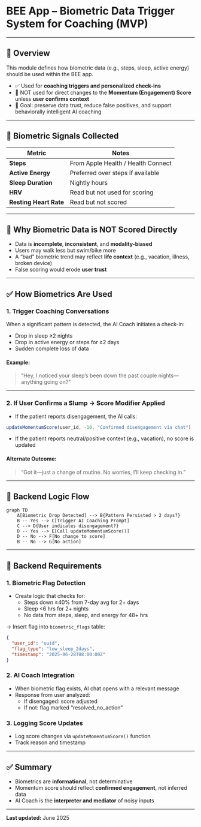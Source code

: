 
# BEE App – Biometric Data Trigger System for Coaching (MVP)

---

## 🧠 Overview

This module defines how biometric data (e.g., steps, sleep, active energy) should be used within the BEE app.

- ✅ Used for **coaching triggers and personalized check-ins**
- 🚫 NOT used for direct changes to the **Momentum (Engagement) Score** unless **user confirms context**
- 🎯 Goal: preserve data trust, reduce false positives, and support behaviorally intelligent AI coaching

---

## 🎯 Biometric Signals Collected

| Metric | Notes |
|--------|-------|
| **Steps** | From Apple Health / Health Connect |
| **Active Energy** | Preferred over steps if available |
| **Sleep Duration** | Nightly hours |
| **HRV** | Read but not used for scoring |
| **Resting Heart Rate** | Read but not scored |

---

## 🚧 Why Biometric Data is NOT Scored Directly

- Data is **incomplete**, **inconsistent**, and **modality-biased**
- Users may walk less but swim/bike more
- A “bad” biometric trend may reflect **life context** (e.g., vacation, illness, broken device)
- False scoring would erode **user trust**

---

## ✅ How Biometrics Are Used

### 1. **Trigger Coaching Conversations**
When a significant pattern is detected, the AI Coach initiates a check-in:
- Drop in sleep ≥2 nights
- Drop in active energy or steps for ≥2 days
- Sudden complete loss of data

#### Example:
> “Hey, I noticed your sleep’s been down the past couple nights—anything going on?”

---

### 2. **If User Confirms a Slump → Score Modifier Applied**

- If the patient reports disengagement, the AI calls:
```ts
updateMomentumScore(user_id, -10, "Confirmed disengagement via chat")
```

- If the patient reports neutral/positive context (e.g., vacation), no score is updated

#### Alternate Outcome:
> “Got it—just a change of routine. No worries, I’ll keep checking in.”

---

## 🧠 Backend Logic Flow

```mermaid
graph TD
    A[Biometric Drop Detected] --> B{Pattern Persisted > 2 days?}
    B -- Yes --> C[Trigger AI Coaching Prompt]
    C --> D{User indicates disengagement?}
    D -- Yes --> E[Call updateMomentumScore()]
    D -- No --> F[No change to score]
    B -- No --> G[No action]
```

---

## 📂 Backend Requirements

### 1. Biometric Flag Detection
- Create logic that checks for:
  - Steps down ≥40% from 7-day avg for 2+ days
  - Sleep <6 hrs for 2+ nights
  - No data from steps, sleep, and energy for 48+ hrs

→ Insert flag into `biometric_flags` table:
```json
{
  "user_id": "uuid",
  "flag_type": "low_sleep_2days",
  "timestamp": "2025-06-28T08:00:00Z"
}
```

### 2. AI Coach Integration
- When biometric flag exists, AI chat opens with a relevant message
- Response from user analyzed:
  - If disengaged: score adjusted
  - If not: flag marked “resolved_no_action”

### 3. Logging Score Updates
- Log score changes via `updateMomentumScore()` function
- Track reason and timestamp

---

## ✅ Summary

- Biometrics are **informational**, not determinative
- Momentum score should reflect **confirmed engagement**, not inferred data
- AI Coach is the **interpreter and mediator** of noisy inputs

---

**Last updated:** June 2025
